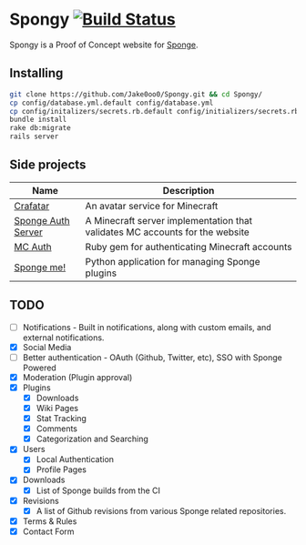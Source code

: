 # Spongy [![Build Status](https://travis-ci.org/Jake0oo0/Spongy.svg?branch=master)](https://travis-ci.org/Jake0oo0/Spongy)

Spongy is a Proof of Concept website for [Sponge](http://forums.spongepowered.org/).


## Installing

```bash
git clone https://github.com/Jake0oo0/Spongy.git && cd Spongy/
cp config/database.yml.default config/database.yml
cp config/initalizers/secrets.rb.default config/initializers/secrets.rb
bundle install
rake db:migrate
rails server
```

## Side projects
| Name | Description |
| ---- | ----------- |
| [Crafatar](https://github.com/Jake0oo0/crafatar) | An avatar service for Minecraft |
| [Sponge Auth Server](https://github.com/Jake0oo0/sponge_auth_server) | A Minecraft server implementation that validates MC accounts for the website |
| [MC Auth](https://github.com/Jake0oo0/minecraft_auth) | Ruby gem for authenticating Minecraft accounts |
| [Sponge me!](https://github.com/Jake0oo0/sponge-me) | Python application for managing Sponge plugins |


## TODO

* [ ] Notifications - Built in notifications, along with custom emails, and external notifications.
* [x] Social Media
* [ ] Better authentication - OAuth (Github, Twitter, etc), SSO with Sponge Powered
* [x] Moderation (Plugin approval)
* [x] Plugins
  * [x] Downloads
  * [x] Wiki Pages
  * [x] Stat Tracking
  * [x] Comments
  * [x] Categorization and Searching
* [x] Users
  * [x] Local Authentication
  * [x] Profile Pages
* [x] Downloads
  * [x] List of Sponge builds from the CI
* [x] Revisions
  * [x] A list of Github revisions from various Sponge related repositories.
* [x] Terms & Rules
* [x] Contact Form
